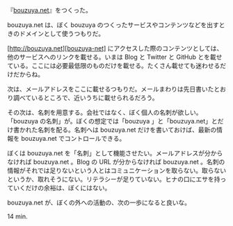 『[bouzuya.net][bouzuya-net]』をつくった。

bouzuya.net は、ぼく bouzuya のつくったサービスやコンテンツなどを出すときのドメインとして使うつもりだ。

[http://bouzuya.net][bouzuya-net] にアクセスした際のコンテンツとしては、他のサービスへのリンクを載せる。いまは Blog と Twitter と GitHub とを載せている。ここには必要最低限のものだけを載せる。たくさん載せても迷わせるだけだからね。

次は、メールアドレスをここに載せるつもりだ。メールまわりは先日書いたとおり調べているところで、近いうちに載せられるだろう。

その次は、名刺を用意する。会社ではなく、ぼく個人の名刺が欲しい。「bouzuya の名刺」が。ぼくの想定では「bouzuya 」と「bouzuya.net」とだけ書かれた名刺を配る。名刺へは bouzuya.net だけを書いておけば、最新の情報を bouzuya.net でコントロールできる。

ぼくは bouzuya.net を「名刺」として機能させたい。メールアドレスが分からなければ bouzuya.net 。Blog の URL が分からなければ bouzuya.net 。名刺の情報がそれでは足りないという人とはコミュニケーションを取らない。取らないというか、取れそうにない。リテラシーが足りていない。ヒナの口にエサを持っていくだけの余裕は、ぼくにはない。

bouzuya.net が、ぼくの外への活動の、次の一歩になると良いな。

14 min.

[bouzuya-net]: http://bouzuya.net

